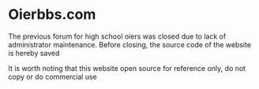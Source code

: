 # Oierbbs.com
The previous forum for high school oiers was closed due to lack of administrator maintenance. Before closing, the source code of the website is hereby saved


It is worth noting that this website open source for reference only, do not copy or do commercial use
